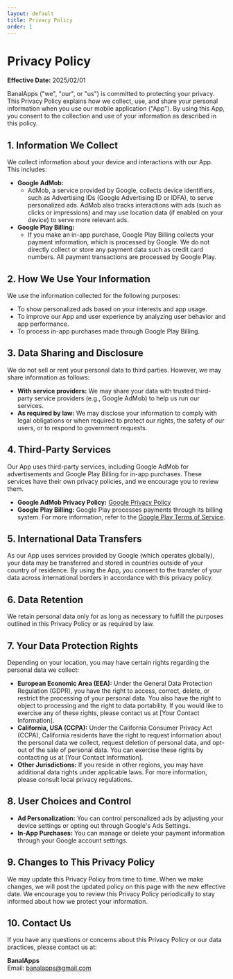 ```yaml
---
layout: default
title: Privacy Policy
order: 1
---
```


# Privacy Policy
**Effective Date:** 2025/02/01

BanalApps ("we", "our", or "us") is committed to protecting your privacy. This Privacy Policy explains how we collect, use, and share your personal information when you use our mobile application ("App"). By using this App, you consent to the collection and use of your information as described in this policy.

## 1. Information We Collect
We collect information about your device and interactions with our App. This includes:
- **Google AdMob:**
  - AdMob, a service provided by Google, collects device identifiers, such as Advertising IDs (Google Advertising ID or IDFA), to serve personalized ads. AdMob also tracks interactions with ads (such as clicks or impressions) and may use location data (if enabled on your device) to serve more relevant ads.
- **Google Play Billing:**
  - If you make an in-app purchase, Google Play Billing collects your payment information, which is processed by Google. We do not directly collect or store any payment data such as credit card numbers. All payment transactions are processed by Google Play.

## 2. How We Use Your Information
We use the information collected for the following purposes:
- To show personalized ads based on your interests and app usage.
- To improve our App and user experience by analyzing user behavior and app performance.
- To process in-app purchases made through Google Play Billing.

## 3. Data Sharing and Disclosure
We do not sell or rent your personal data to third parties. However, we may share information as follows:
- **With service providers:** We may share your data with trusted third-party service providers (e.g., Google AdMob) to help us run our services.
- **As required by law:** We may disclose your information to comply with legal obligations or when required to protect our rights, the safety of our users, or to respond to government requests.

## 4. Third-Party Services
Our App uses third-party services, including Google AdMob for advertisements and Google Play Billing for in-app purchases. These services have their own privacy policies, and we encourage you to review them.
- **Google AdMob Privacy Policy:** [Google Privacy Policy](https://policies.google.com/privacy)
- **Google Play Billing:** Google Play processes payments through its billing system. For more information, refer to the [Google Play Terms of Service](https://play.google.com/about/play-terms.html).

## 5. International Data Transfers
As our App uses services provided by Google (which operates globally), your data may be transferred and stored in countries outside of your country of residence. By using the App, you consent to the transfer of your data across international borders in accordance with this privacy policy.

## 6. Data Retention
We retain personal data only for as long as necessary to fulfill the purposes outlined in this Privacy Policy or as required by law.

## 7. Your Data Protection Rights
Depending on your location, you may have certain rights regarding the personal data we collect:
- **European Economic Area (EEA):** Under the General Data Protection Regulation (GDPR), you have the right to access, correct, delete, or restrict the processing of your personal data. You also have the right to object to processing and the right to data portability. If you would like to exercise any of these rights, please contact us at [Your Contact Information].
- **California, USA (CCPA):** Under the California Consumer Privacy Act (CCPA), California residents have the right to request information about the personal data we collect, request deletion of personal data, and opt-out of the sale of personal data. You can exercise these rights by contacting us at [Your Contact Information].
- **Other Jurisdictions:** If you reside in other regions, you may have additional data rights under applicable laws. For more information, please consult local privacy regulations.

## 8. User Choices and Control
- **Ad Personalization:** You can control personalized ads by adjusting your device settings or opting out through Google's Ads Settings.
- **In-App Purchases:** You can manage or delete your payment information through your Google account settings.

## 9. Changes to This Privacy Policy
We may update this Privacy Policy from time to time. When we make changes, we will post the updated policy on this page with the new effective date. We encourage you to review this Privacy Policy periodically to stay informed about how we protect your information.

## 10. Contact Us
If you have any questions or concerns about this Privacy Policy or our data practices, please contact us at:

**BanalApps**  
Email: banalapps@gmail.com

